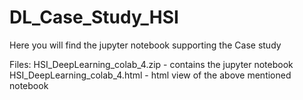 # DL_Case_Study_HSI
Here you will find the jupyter notebook supporting the Case study

Files: 
HSI_DeepLearning_colab_4.zip -  contains the jupyter notebook
HSI_DeepLearning_colab_4.html - html view of the above mentioned notebook
